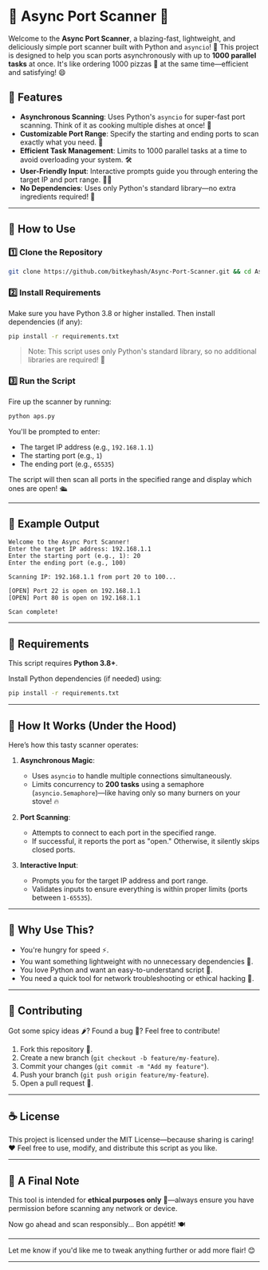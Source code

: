 
# 🍜 Async Port Scanner 🍜

Welcome to the **Async Port Scanner**, a blazing-fast, lightweight, and deliciously simple port scanner built with Python and `asyncio`! 🚀 This project is designed to help you scan ports asynchronously with up to **1000 parallel tasks** at once. It's like ordering 1000 pizzas 🍕 at the same time—efficient and satisfying! 😄


## 🥡 Features

- **Asynchronous Scanning**: Uses Python's `asyncio` for super-fast port scanning. Think of it as cooking multiple dishes at once! 🍳
- **Customizable Port Range**: Specify the starting and ending ports to scan exactly what you need. 🎯
- **Efficient Task Management**: Limits to 1000 parallel tasks at a time to avoid overloading your system. 🛠️
- **User-Friendly Input**: Interactive prompts guide you through entering the target IP and port range. 🧑‍🍳
- **No Dependencies**: Uses only Python's standard library—no extra ingredients required! 🥕

---

## 🥖 How to Use

### 1️⃣ Clone the Repository

```bash
git clone https://github.com/bitkeyhash/Async-Port-Scanner.git && cd Async-Port-Scanner
```

### 2️⃣ Install Requirements

Make sure you have Python 3.8 or higher installed. Then install dependencies (if any):

```bash
pip install -r requirements.txt
```

> Note: This script uses only Python's standard library, so no additional libraries are required! 🎉

### 3️⃣ Run the Script

Fire up the scanner by running:

```bash
python aps.py
```

You'll be prompted to enter:
- The target IP address (e.g., `192.168.1.1`)
- The starting port (e.g., `1`)
- The ending port (e.g., `65535`)

The script will then scan all ports in the specified range and display which ones are open! 🛳️

---

## 🥗 Example Output

```plaintext
Welcome to the Async Port Scanner!
Enter the target IP address: 192.168.1.1
Enter the starting port (e.g., 1): 20
Enter the ending port (e.g., 100)

Scanning IP: 192.168.1.1 from port 20 to 100...

[OPEN] Port 22 is open on 192.168.1.1
[OPEN] Port 80 is open on 192.168.1.1

Scan complete!
```

---

## 🌮 Requirements

This script requires **Python 3.8+**.

Install Python dependencies (if needed) using:

```bash
pip install -r requirements.txt
```

---

## 🍩 How It Works (Under the Hood)

Here’s how this tasty scanner operates:

1. **Asynchronous Magic**:
   - Uses `asyncio` to handle multiple connections simultaneously.
   - Limits concurrency to **200 tasks** using a semaphore (`asyncio.Semaphore`)—like having only so many burners on your stove! 🔥

2. **Port Scanning**:
   - Attempts to connect to each port in the specified range.
   - If successful, it reports the port as "open." Otherwise, it silently skips closed ports.

3. **Interactive Input**:
   - Prompts you for the target IP address and port range.
   - Validates inputs to ensure everything is within proper limits (ports between `1-65535`).

---

## 🧁 Why Use This?

- You're hungry for speed ⚡.
- You want something lightweight with no unnecessary dependencies 🥗.
- You love Python and want an easy-to-understand script 🐍.
- You need a quick tool for network troubleshooting or ethical hacking 🍕.

---

## 🍔 Contributing

Got some spicy ideas 🌶️? Found a bug 🐞? Feel free to contribute!

1. Fork this repository 🍴.
2. Create a new branch (`git checkout -b feature/my-feature`).
3. Commit your changes (`git commit -m "Add my feature"`).
4. Push your branch (`git push origin feature/my-feature`).
5. Open a pull request 🚀.

---

## ☕ License

This project is licensed under the MIT License—because sharing is caring! ❤️ Feel free to use, modify, and distribute this script as you like.

---

## 🍣 A Final Note

This tool is intended for **ethical purposes only** 🙏—always ensure you have permission before scanning any network or device.

Now go ahead and scan responsibly... Bon appétit! 🍽️

---

Let me know if you'd like me to tweak anything further or add more flair! 😊

---
